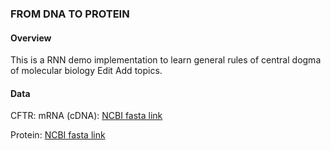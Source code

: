 ### FROM DNA TO PROTEIN

#### Overview
This is a RNN demo implementation to learn general rules of central dogma of molecular biology Edit
Add topics.


#### Data
CFTR:
mRNA (cDNA): [NCBI fasta link](https://www.ncbi.nlm.nih.gov/nuccore/NM_000492.3?report=fasta&log$=seqview&format=text&sat=4&satkey=207527635&from=133&to=4575)
  
Protein: [NCBI fasta link](https://www.ncbi.nlm.nih.gov/protein/NP_000483.3?report=fasta&log$=seqview&format=text&sat=4&satkey=207527635)